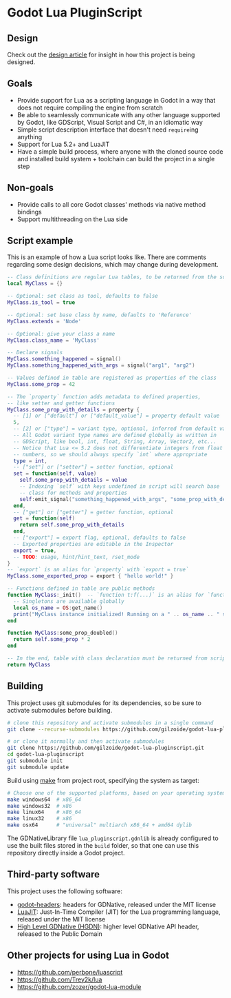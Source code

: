 # Godot Lua PluginScript


## Design
Check out the [design article](blog/1-design-en.md) for insight in how this
project is being designed.


## Goals
- Provide support for Lua as a scripting language in Godot in a way that does
  not require compiling the engine from scratch
- Be able to seamlessly communicate with any other language supported by Godot,
  like GDScript, Visual Script and C#, in an idiomatic way
- Simple script description interface that doesn't need `require`ing anything
- Support for Lua 5.2+ and LuaJIT
- Have a simple build process, where anyone with the cloned source code and
  installed build system + toolchain can build the project in a single step


## Non-goals
- Provide calls to all core Godot classes' methods via native method bindings
- Support multithreading on the Lua side


## Script example
This is an example of how a Lua script looks like. There are comments regarding
some design decisions, which may change during development.

```lua
-- Class definitions are regular Lua tables, to be returned from the script
local MyClass = {}

-- Optional: set class as tool, defaults to false
MyClass.is_tool = true

-- Optional: set base class by name, defaults to 'Reference'
MyClass.extends = 'Node'

-- Optional: give your class a name
MyClass.class_name = 'MyClass'

-- Declare signals
MyClass.something_happened = signal()
MyClass.something_happened_with_args = signal("arg1", "arg2")

-- Values defined in table are registered as properties of the class
MyClass.some_prop = 42

-- The `property` function adds metadata to defined properties,
-- like setter and getter functions
MyClass.some_prop_with_details = property {
  -- [1] or ["default"] or ["default_value"] = property default value
  5,
  -- [2] or ["type"] = variant type, optional, inferred from default value
  -- All Godot variant type names are defined globally as written in
  -- GDScript, like bool, int, float, String, Array, Vector2, etc...
  -- Notice that Lua <= 5.2 does not differentiate integers from float
  -- numbers, so we should always specify `int` where appropriate
  type = int,
  -- ["set"] or ["setter"] = setter function, optional
  set = function(self, value)
    self.some_prop_with_details = value
    -- Indexing `self` with keys undefined in script will search base
    -- class for methods and properties
    self:emit_signal("something_happened_with_args", "some_prop_with_details", value)
  end,
  -- ["get"] or ["getter"] = getter function, optional
  get = function(self)
    return self.some_prop_with_details
  end,
  -- ["export"] = export flag, optional, defaults to false
  -- Exported properties are editable in the Inspector
  export = true,
  -- TODO: usage, hint/hint_text, rset_mode
}
-- `export` is an alias for `property` with `export = true`
MyClass.some_exported_prop = export { "hello world!" }

-- Functions defined in table are public methods
function MyClass:_init()  -- `function t:f(...)` is an alias for `function t.f(self, ...)`
  -- Singletons are available globally
  local os_name = OS:get_name()
  print("MyClass instance initialized! Running on a " .. os_name .. " system")
end

function MyClass:some_prop_doubled()
  return self.some_prop * 2
end

-- In the end, table with class declaration must be returned from script
return MyClass
```


## Building
This project uses git submodules for its dependencies, so be sure to activate
submodules before building.

```sh
# clone this repository and activate submodules in a single command
git clone --recurse-submodules https://github.com/gilzoide/godot-lua-pluginscript.git

# or clone it normally and then activate submodules
git clone https://github.com/gilzoide/godot-lua-pluginscript.git
cd godot-lua-pluginscript
git submodule init
git submodule update
```

Build using [make](https://www.gnu.org/software/make/) from project root,
specifying the system as target:

```sh
# Choose one of the supported platforms, based on your operating system
make windows64  # x86_64
make windows32  # x86
make linux64    # x86_64
make linux32    # x86
make osx64      # "universal" multiarch x86_64 + amd64 dylib
```

The GDNativeLibrary file `lua_pluginscript.gdnlib` is already configured to use
the built files stored in the `build` folder, so that one can use this
repository directly inside a Godot project.


## Third-party software
This project uses the following software:

- [godot-headers](https://github.com/godotengine/godot-headers): headers for
  GDNative, released under the MIT license
- [LuaJIT](https://luajit.org/luajit.html): Just-In-Time Compiler (JIT) for the
  Lua programming language, released under the MIT license
- [High Level GDNative (HGDN)](https://github.com/gilzoide/high-level-gdnative):
  higher level GDNative API header, released to the Public Domain


## Other projects for using Lua in Godot
- https://github.com/perbone/luascript
- https://github.com/Trey2k/lua
- https://github.com/zozer/godot-lua-module
